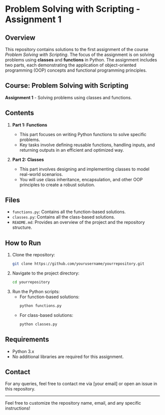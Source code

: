 

# Problem Solving with Scripting - Assignment 1

## Overview
This repository contains solutions to the first assignment of the course *Problem Solving with Scripting*. The focus of the assignment is on solving problems using **classes** and **functions** in Python. The assignment includes two parts, each demonstrating the application of object-oriented programming (OOP) concepts and functional programming principles.

## Course: Problem Solving with Scripting
**Assignment 1** - Solving problems using classes and functions.

## Contents
1. **Part 1: Functions**
    - This part focuses on writing Python functions to solve specific problems. 
    - Key tasks involve defining reusable functions, handling inputs, and returning outputs in an efficient and optimized way.
  
2. **Part 2: Classes**
    - This part involves designing and implementing classes to model real-world scenarios.
    - You will use class inheritance, encapsulation, and other OOP principles to create a robust solution.

## Files
- `functions.py`: Contains all the function-based solutions.
- `classes.py`: Contains all the class-based solutions.
- `README.md`: Provides an overview of the project and the repository structure.

## How to Run
1. Clone the repository:
   ```bash
   git clone https://github.com/yourusername/yourrepository.git
   ```
2. Navigate to the project directory:
   ```bash
   cd yourrepository
   ```
3. Run the Python scripts:
   - For function-based solutions:
     ```bash
     python functions.py
     ```
   - For class-based solutions:
     ```bash
     python classes.py
     ```

## Requirements
- Python 3.x
- No additional libraries are required for this assignment.

## Contact
For any queries, feel free to contact me via [your email] or open an issue in this repository.

---

Feel free to customize the repository name, email, and any specific instructions!
